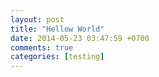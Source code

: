 ```yaml
---
layout: post
title: "Hellow World"
date: 2014-05-23 03:47:59 +0700
comments: true
categories: [testing]
---
```

